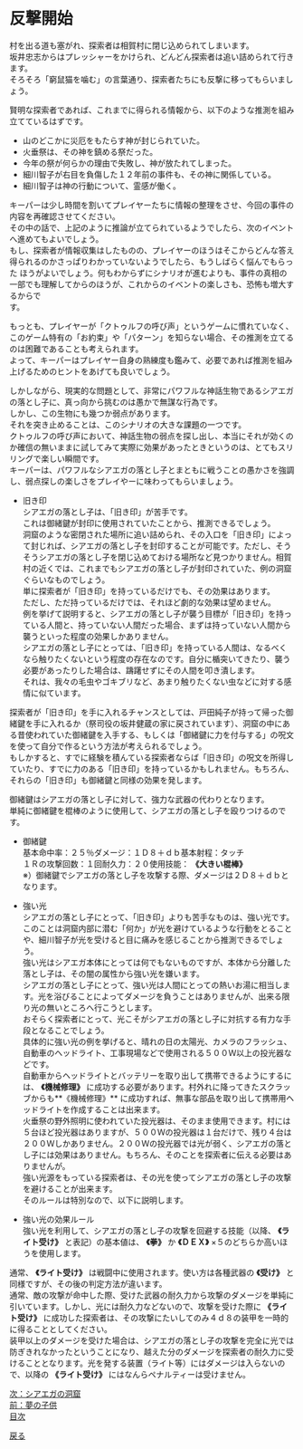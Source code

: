 # 反撃開始  

村を出る道も塞がれ、探索者は相賀村に閉じ込められてしまいます。  
坂井忠志からはプレッシャーをかけられ、どんどん探索者は追い詰められて行きます。  
そろそろ「窮鼠猫を噛む」の言葉通り、探索者たちにも反撃に移ってもらいましょう。  

賢明な探索者であれば、これまでに得られる情報から、以下のような推測を組み立てているはずです。  

* 山のどこかに災厄をもたらす神が封じられていた。  
* 火垂祭は、その神を鎮める祭だった。  
* 今年の祭が何らかの理由で失敗し、神が放たれてしまった。  
* 細川智子が右目を負傷した１２年前の事件も、その神に関係している。  
* 細川智子は神の行動について、霊感が働く。  

キーパーは少し時間を割いてプレイヤーたちに情報の整理をさせ、今回の事件の内容を再確認させてください。  
その中の話で、上記のように推論が立てられているようでしたら、次のイベントへ進めてもよいでしょう。  
もし、探索者が情報収集はしたものの、プレイヤーのほうはそこからどんな答え得られるのかさっぱりわかっていないようでしたら、もうしばらく悩んでもらった  ほうがよいでしょう。何もわからずにシナリオが進むよりも、事件の真相の一部でも理解してからのほうが、これからのイベントの楽しさも、恐怖も増大するからで  
す。  

もっとも、プレイヤーが「クトゥルフの呼び声」というゲームに慣れていなく、このゲーム特有の「お約束」や「パターン」を知らない場合、その推測を立てるのは困難であることも考えられます。  
よって、キーパーはプレイヤー自身の熟練度も鑑みて、必要であれば推測を組み上げるためのヒントをあげても良いでしょう。  

しかしながら、現実的な問題として、非常にパワフルな神話生物であるシアエガの落とし子に、真っ向から挑むのは愚かで無謀な行為です。  
しかし、この生物にも幾つか弱点があります。  
それを突き止めることは、このシナリオの大きな課題の一つです。  
クトゥルフの呼び声において、神話生物の弱点を探し出し、本当にそれが効くのか確信の無いままに試してみて実際に効果があったときというのは、とてもスリリングで楽しい瞬間です。  
キーパーは、パワフルなシアエガの落とし子とまともに戦うことの愚かさを強調し、弱点探しの楽しさをプレイやーに味わってもらいましょう。  

* 旧き印  
シアエガの落とし子は、「旧き印」が苦手です。  
これは御緒鍵が封印に使用されていたことから、推測できるでしょう。  
洞窟のような密閉された場所に追い詰められ、その入口を「旧き印」によって封じれば、シアエガの落とし子を封印することが可能です。ただし、そうそうシアエガの落とし子を閉じ込めておける場所など見つかりません。相賀村の近くでは、これまでもシアエガの落とし子が封印されていた、例の洞窟ぐらいなものでしょう。  
単に探索者が「旧き印」を持っているだけでも、その効果はあります。  
ただし、ただ持っているだけでは、それほど劇的な効果は望めません。  
例を挙げて説明すると、シアエガの落とし子が襲う目標が「旧き印」を持っている人間と、持っていない人間だった場合、まずは持っていない人間から襲うといった程度の効果しかありません。  
シアエガの落とし子にとっては、「旧き印」を持っている人間は、なるべくなら触りたくないという程度の存在なのです。自分に楯突いてきたり、襲う必要があったりした場合は、躊躇せずにその人間を叩き潰します。  
それは、我々の毛虫やゴキブリなど、あまり触りたくない虫などに対する感情に似ています。  

探索者が「旧き印」を手に入れるチャンスとしては、戸田純子が持って帰った御緒鍵を手に入れるか（祭司役の坂井健蔵の家に戻されています）、洞窟の中にある昔使われていた御緒鍵を入手する、もしくは「御緒鍵に力を付与する」の呪文を使って自分で作るという方法が考えられるでしょう。  
もしかすると、すでに経験を積んている探索者ならば「旧き印」の呪文を所得していたり、すでに力のある「旧き印」を持っているかもしれません。もちろん、それらの「旧き印」も御緒鍵と同様の効果を発します。  

御緒鍵はシアエガの落とし子に対して、強力な武器の代わりとなります。  
単純に御緒鍵を棍棒のように使用して、シアエガの落とし子を殴りつけるのです。  

* 御緒鍵  
基本命中率：２５％ダメージ：１Ｄ８＋ｄｂ基本射程：タッチ  
１Ｒの攻撃回数：１回耐久力：２０使用技能： **《大きい棍棒》**    
※）御緒鍵でシアエガの落とし子を攻撃する際、ダメージは２Ｄ８＋ｄｂとなります。  

* 強い光  
シアエガの落とし子にとって、「旧き印」よりも苦手なものは、強い光です。  
このことは洞窟内部に潜む「何か」が光を避けているような行動をとることや、細川智子が光を受けると目に痛みを感じることから推測できるでしょう。  
強い光はシアエガ本体にとっては何でもないものですが、本体から分離した落とし子は、その闇の属性から強い光を嫌います。  
シアエガの落とし子にとって、強い光は人間にとっての熱いお湯に相当します。光を浴びることによってダメージを負うことはありませんが、出来る限り光の無いところへ行こうとします。  
おそらく探索者にとって、光こそがシアエガの落とし子に対抗する有力な手段となることでしょう。  
具体的に強い光の例を挙げると、晴れの日の太陽光、カメラのフラッシュ、自動車のヘッドライト、工事現場などで使用される５００Ｗ以上の投光器などです。  
自動車からヘッドライトとバッテリーを取り出して携帯できるようにするには、 **《機械修理》** に成功する必要があります。村外れに降ってきたスクラッブからも**《機械修理》** に成功すれば、無事な部品を取り出して携帯用ヘッドライトを作成することは出来ます。  
火垂祭の野外照明に使われていた投光器は、そのまま使用できます。村には５台ほど投光器はありますが、５００Ｗの投光器は１台だけで、残り４台は２００Ｗしかありません。２００Ｗの投光器では光が弱く、シアエガの落とし子には効果はありません。もちろん、そのことを探索者に伝える必要はありませんが。  
強い光源をもっている探索者は、その光を使ってシアエガの落とし子の攻撃を避けることが出来ます。  
そのルールは特別なので、以下に説明します。  

* 強い光の効果ルール  
強い光を利用して、シアエガの落とし子の攻撃を回避する技能（以降、 **《ライト受け》** と表記）の基本値は、 **《拳》** か **《ＤＥＸ》** ×５のどちらか高いほうを使用します。  

通常、 **《ライト受け》** は戦闘中に使用されます。使い方は各種武器の **《受け》** と同様ですが、その後の判定方法が違います。  
通常、敵の攻撃が命中した際、受けた武器の耐久力から攻撃のダメージを単純に引いています。しかし、光には耐久力などないので、攻撃を受けた際に **《ライト受け》** に成功した探索者は、その攻撃にたいしてのみ４ｄ８の装甲を一時的に得ることとしてください。  
装甲以上のダメージを受けた場合は、シアエガの落とし子の攻撃を完全に光では防ぎきれなかったということになり、越えた分のダメージを探索者の耐久力に受けることとなります。光を発する装置（ライト等）にはダメージは入らないので、以降の **《ライト受け》** にはなんらペナルティーは受けません。  

[次：シアエガの洞窟](039_シアエガの洞窟.md)  
[前：夢の子供](037_夢の子供.md)  
[目次](004_シナリオ目次.md)  

<a href="javascript:history.back()">戻る</a>  
